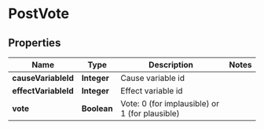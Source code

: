 
# PostVote

## Properties
Name | Type | Description | Notes
------------ | ------------- | ------------- | -------------
**causeVariableId** | **Integer** | Cause variable id | 
**effectVariableId** | **Integer** | Effect variable id | 
**vote** | **Boolean** | Vote: 0 (for implausible) or 1 (for plausible) | 



